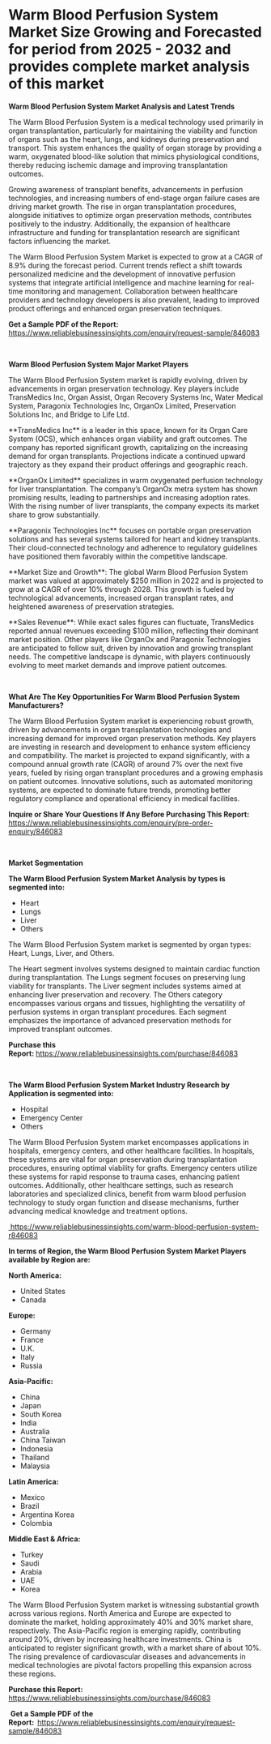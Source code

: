 <p><h1>Warm Blood Perfusion System Market Size Growing and Forecasted for period from 2025 - 2032 and provides complete market analysis of this market</h1></p><p><strong>Warm Blood Perfusion System Market Analysis and Latest Trends</strong></p>
<p><p>The Warm Blood Perfusion System is a medical technology used primarily in organ transplantation, particularly for maintaining the viability and function of organs such as the heart, lungs, and kidneys during preservation and transport. This system enhances the quality of organ storage by providing a warm, oxygenated blood-like solution that mimics physiological conditions, thereby reducing ischemic damage and improving transplantation outcomes.</p><p>Growing awareness of transplant benefits, advancements in perfusion technologies, and increasing numbers of end-stage organ failure cases are driving market growth. The rise in organ transplantation procedures, alongside initiatives to optimize organ preservation methods, contributes positively to the industry. Additionally, the expansion of healthcare infrastructure and funding for transplantation research are significant factors influencing the market.</p><p>The Warm Blood Perfusion System Market is expected to grow at a CAGR of 8.9% during the forecast period. Current trends reflect a shift towards personalized medicine and the development of innovative perfusion systems that integrate artificial intelligence and machine learning for real-time monitoring and management. Collaboration between healthcare providers and technology developers is also prevalent, leading to improved product offerings and enhanced organ preservation techniques.</p></p>
<p><strong>Get a Sample PDF of the Report:&nbsp;</strong> <a href="https://www.reliablebusinessinsights.com/enquiry/request-sample/846083?utm_campaign=3350&utm_medium=2&utm_source=Github&utm_content=ia&utm_term=13042025&utm_id=warm-blood-perfusion-system">https://www.reliablebusinessinsights.com/enquiry/request-sample/846083</a></p>
<p>&nbsp;</p>
<p><strong>Warm Blood Perfusion System Major Market Players</strong></p>
<p><p>The Warm Blood Perfusion System market is rapidly evolving, driven by advancements in organ preservation technology. Key players include TransMedics Inc, Organ Assist, Organ Recovery Systems Inc, Water Medical System, Paragonix Technologies Inc, OrganOx Limited, Preservation Solutions Inc, and Bridge to Life Ltd. </p><p>**TransMedics Inc** is a leader in this space, known for its Organ Care System (OCS), which enhances organ viability and graft outcomes. The company has reported significant growth, capitalizing on the increasing demand for organ transplants. Projections indicate a continued upward trajectory as they expand their product offerings and geographic reach.</p><p>**OrganOx Limited** specializes in warm oxygenated perfusion technology for liver transplantation. The company’s OrganOx metra system has shown promising results, leading to partnerships and increasing adoption rates. With the rising number of liver transplants, the company expects its market share to grow substantially.</p><p>**Paragonix Technologies Inc** focuses on portable organ preservation solutions and has several systems tailored for heart and kidney transplants. Their cloud-connected technology and adherence to regulatory guidelines have positioned them favorably within the competitive landscape. </p><p>**Market Size and Growth**: The global Warm Blood Perfusion System market was valued at approximately $250 million in 2022 and is projected to grow at a CAGR of over 10% through 2028. This growth is fueled by technological advancements, increased organ transplant rates, and heightened awareness of preservation strategies.</p><p>**Sales Revenue**: While exact sales figures can fluctuate, TransMedics reported annual revenues exceeding $100 million, reflecting their dominant market position. Other players like OrganOx and Paragonix Technologies are anticipated to follow suit, driven by innovation and growing transplant needs. The competitive landscape is dynamic, with players continuously evolving to meet market demands and improve patient outcomes.</p></p>
<p>&nbsp;</p>
<p><strong>What Are The Key Opportunities For Warm Blood Perfusion System Manufacturers?</strong></p>
<p><p>The Warm Blood Perfusion System market is experiencing robust growth, driven by advancements in organ transplantation technologies and increasing demand for improved organ preservation methods. Key players are investing in research and development to enhance system efficiency and compatibility. The market is projected to expand significantly, with a compound annual growth rate (CAGR) of around 7% over the next five years, fueled by rising organ transplant procedures and a growing emphasis on patient outcomes. Innovative solutions, such as automated monitoring systems, are expected to dominate future trends, promoting better regulatory compliance and operational efficiency in medical facilities.</p></p>
<p><strong>Inquire or Share Your Questions If Any Before Purchasing This Report:</strong> <a href="https://www.reliablebusinessinsights.com/enquiry/pre-order-enquiry/846083?utm_campaign=3350&utm_medium=2&utm_source=Github&utm_content=ia&utm_term=13042025&utm_id=warm-blood-perfusion-system">https://www.reliablebusinessinsights.com/enquiry/pre-order-enquiry/846083</a></p>
<p>&nbsp;</p>
<p><strong>Market Segmentation</strong></p>
<p><strong>The Warm Blood Perfusion System Market Analysis by types is segmented into:</strong></p>
<p><ul><li>Heart</li><li>Lungs</li><li>Liver</li><li>Others</li></ul></p>
<p><p>The Warm Blood Perfusion System market is segmented by organ types: Heart, Lungs, Liver, and Others. </p><p>The Heart segment involves systems designed to maintain cardiac function during transplantation. The Lungs segment focuses on preserving lung viability for transplants. The Liver segment includes systems aimed at enhancing liver preservation and recovery. The Others category encompasses various organs and tissues, highlighting the versatility of perfusion systems in organ transplant procedures. Each segment emphasizes the importance of advanced preservation methods for improved transplant outcomes.</p></p>
<p><strong>Purchase this Report:&nbsp;</strong><a href="https://www.reliablebusinessinsights.com/purchase/846083?utm_campaign=3350&utm_medium=2&utm_source=Github&utm_content=ia&utm_term=13042025&utm_id=warm-blood-perfusion-system">https://www.reliablebusinessinsights.com/purchase/846083</a></p>
<p>&nbsp;</p>
<p><strong>The Warm Blood Perfusion System Market Industry Research by Application is segmented into:</strong></p>
<p><ul><li>Hospital</li><li>Emergency Center</li><li>Others</li></ul></p>
<p><p>The Warm Blood Perfusion System market encompasses applications in hospitals, emergency centers, and other healthcare facilities. In hospitals, these systems are vital for organ preservation during transplantation procedures, ensuring optimal viability for grafts. Emergency centers utilize these systems for rapid response to trauma cases, enhancing patient outcomes. Additionally, other healthcare settings, such as research laboratories and specialized clinics, benefit from warm blood perfusion technology to study organ function and disease mechanisms, further advancing medical knowledge and treatment options.</p></p>
<p><a href="https://www.reliablebusinessinsights.com/warm-blood-perfusion-system-r846083?utm_campaign=3350&utm_medium=2&utm_source=Github&utm_content=ia&utm_term=13042025&utm_id=warm-blood-perfusion-system">&nbsp;https://www.reliablebusinessinsights.com/warm-blood-perfusion-system-r846083</a></p>
<p><strong>In terms of Region, the Warm Blood Perfusion System Market Players available by Region are:</strong></p>
<p>
    <p> <strong> North America: </strong>
        <ul>
            <li>United States</li>
            <li>Canada</li>
        </ul>
        </p> 
    <p> <strong> Europe: </strong>
        <ul>
            <li>Germany</li>
            <li>France</li>
            <li>U.K.</li>
            <li>Italy</li>
            <li>Russia</li>
        </ul>
        </p> 
    <p> <strong> Asia-Pacific: </strong>
        <ul>
            <li>China</li>
            <li>Japan</li>
            <li>South Korea</li>
            <li>India</li>
            <li>Australia</li>
            <li>China Taiwan</li>
            <li>Indonesia</li>
            <li>Thailand</li>
            <li>Malaysia</li>
        </ul>
        </p> 
    <p> <strong> Latin America: </strong>
        <ul>
            <li>Mexico</li>
            <li>Brazil</li>
            <li>Argentina Korea</li>
            <li>Colombia</li>
        </ul>
        </p> 
    <p> <strong> Middle East & Africa: </strong>
        <ul>
            <li>Turkey</li>
            <li>Saudi</li>
            <li>Arabia</li>
            <li>UAE</li>
            <li>Korea</li>
        </ul>
    </p>
    </p>
<p><p>The Warm Blood Perfusion System market is witnessing substantial growth across various regions. North America and Europe are expected to dominate the market, holding approximately 40% and 30% market share, respectively. The Asia-Pacific region is emerging rapidly, contributing around 20%, driven by increasing healthcare investments. China is anticipated to register significant growth, with a market share of about 10%. The rising prevalence of cardiovascular diseases and advancements in medical technologies are pivotal factors propelling this expansion across these regions.</p></p>
<p><strong>Purchase this Report: </strong><a href="https://www.reliablebusinessinsights.com/purchase/846083?utm_campaign=3350&utm_medium=2&utm_source=Github&utm_content=ia&utm_term=13042025&utm_id=warm-blood-perfusion-system">https://www.reliablebusinessinsights.com/purchase/846083</a></p>
<p>&nbsp;<strong>Get a Sample PDF of the Report:&nbsp;&nbsp;</strong><a href="https://www.reliablebusinessinsights.com/enquiry/request-sample/846083?utm_campaign=3350&utm_medium=2&utm_source=Github&utm_content=ia&utm_term=13042025&utm_id=warm-blood-perfusion-system">https://www.reliablebusinessinsights.com/enquiry/request-sample/846083</a></p>
<p><strong></strong></p>
<p><p></p><p></p><p></p></p>